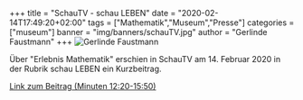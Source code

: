 +++
title = "SchauTV - schau LEBEN"
date = "2020-02-14T17:49:20+02:00"
tags = ["Mathematik","Museum","Presse"]
categories = ["museum"]
banner = "img/banners/schauTV.jpg"
author = "Gerlinde Faustmann"
+++
![Gerlinde Faustmann](/img/banners/schauTV.jpg)

Über "Erlebnis Mathematik" erschien in SchauTV am 14. Februar 2020 in der Rubrik schau LEBEN ein Kurzbeitrag.

<a href="https://schautv.at/schau-leben-sendungen/schau-leben-sendung-vom-14-februar-2020/400756341">Link zum Beitrag (Minuten 12:20-15:50)</a>

